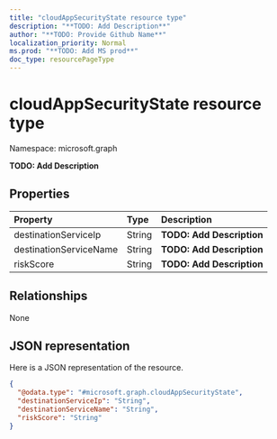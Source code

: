 ```yaml
---
title: "cloudAppSecurityState resource type"
description: "**TODO: Add Description**"
author: "**TODO: Provide Github Name**"
localization_priority: Normal
ms.prod: "**TODO: Add MS prod**"
doc_type: resourcePageType
---
```


# cloudAppSecurityState resource type


Namespace: microsoft.graph

**TODO: Add Description**

## Properties
|Property|Type|Description|
|:---|:---|:---|
|destinationServiceIp|String|**TODO: Add Description**|
|destinationServiceName|String|**TODO: Add Description**|
|riskScore|String|**TODO: Add Description**|

## Relationships
None

## JSON representation
Here is a JSON representation of the resource.
<!-- {
  "blockType": "resource",
  "@odata.type": "microsoft.graph.cloudAppSecurityState"
}
-->
``` json
{
  "@odata.type": "#microsoft.graph.cloudAppSecurityState",
  "destinationServiceIp": "String",
  "destinationServiceName": "String",
  "riskScore": "String"
}
```


